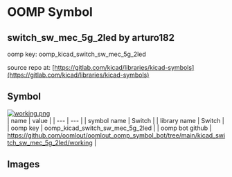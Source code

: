 # OOMP Symbol  
## switch_sw_mec_5g_2led  by arturo182  
  
oomp key: oomp_kicad_switch_sw_mec_5g_2led  
  
source repo at: [https://gitlab.com/kicad/libraries/kicad-symbols](https://gitlab.com/kicad/libraries/kicad-symbols)  
## Symbol  
  
[![working.png](working_600.png)](working.png)  
| name | value | 
| --- | --- | 
| symbol name | Switch | 
| library name | Switch | 
| oomp key | oomp_kicad_switch_sw_mec_5g_2led | 
| oomp bot github | https://github.com/oomlout/oomlout_oomp_symbol_bot/tree/main/kicad_switch_sw_mec_5g_2led/working | 
## Images  
